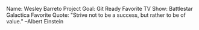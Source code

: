 Name: Wesley Barreto
Project Goal: Git Ready
Favorite TV Show: Battlestar Galactica
Favorite Quote:
"Strive not to be a success, but rather to be of value." –Albert Einstein
